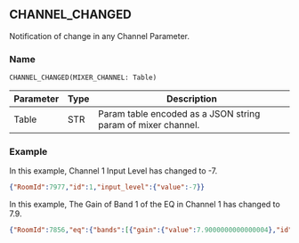 ## CHANNEL\_CHANGED

Notification of change in any Channel Parameter.


### Name
`CHANNEL_CHANGED(MIXER_CHANNEL: Table)`


| Parameter | Type | Description                                                   |
| --------- | ---- | ------------------------------------------------------------- |
| Table     | STR  | Param table encoded as a JSON string param  of mixer channel. |

### Example
In this example, Channel 1 Input Level has changed to -7.

```json
{"RoomId":7977,"id":1,"input_level":{"value":-7}}
```

In this example, The Gain of Band 1 of the EQ in Channel 1 has changed to 7.9.

```json
{"RoomId":7856,"eq":{"bands":[{"gain":{"value":7.9000000000000004},"id":1}]},"id":1}
```


